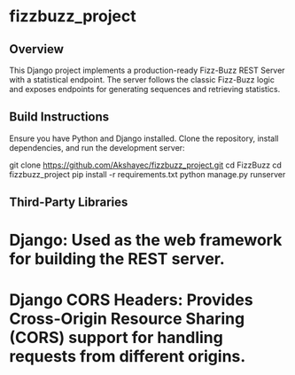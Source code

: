 # fizzbuzz_project

## Overview

This Django project implements a production-ready Fizz-Buzz REST Server with a statistical endpoint. The server follows the classic Fizz-Buzz logic and exposes endpoints for generating sequences and retrieving statistics.

## Build Instructions

Ensure you have Python and Django installed. Clone the repository, install dependencies, and run the development server:


git clone https://github.com/Akshayec/fizzbuzz_project.git
cd FizzBuzz
cd fizzbuzz_project
pip install -r requirements.txt
python manage.py runserver


## Third-Party Libraries
# Django: Used as the web framework for building the REST server.
# Django CORS Headers: Provides Cross-Origin Resource Sharing (CORS) support for handling requests from different origins.
